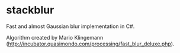 # stackblur

Fast and almost Gaussian blur implementation in C#.

Algorithm created by Mario Klingemann (http://incubator.quasimondo.com/processing/fast_blur_deluxe.php).
